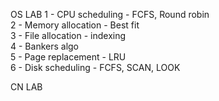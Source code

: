 OS LAB
1 - CPU scheduling - FCFS, Round robin\
2 - Memory allocation - Best fit\
3 - File allocation - indexing \
4 - Bankers algo\
5 - Page replacement - LRU\
6 - Disk scheduling - FCFS, SCAN, LOOK


CN LAB
